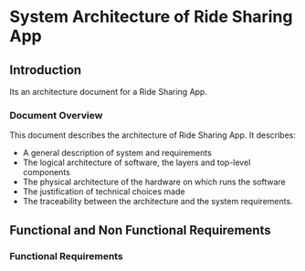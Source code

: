 # System Architecture of Ride Sharing App
## Introduction
Its an architecture document for a Ride Sharing App.

### Document Overview
This document describes the architecture of Ride Sharing App.
It describes:
- A general description of system and requirements
- The logical architecture of software, the layers and top-level components
- The physical architecture of the hardware on which runs the software
- The justification of technical choices made
- The traceability between the architecture and the system requirements.

## Functional and Non Functional Requirements
### Functional Requirements
